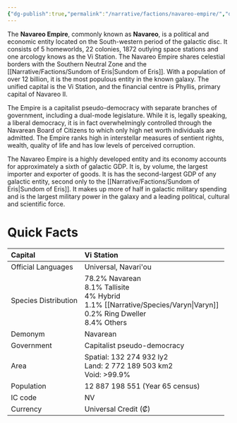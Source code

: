 ```yaml
---
{"dg-publish":true,"permalink":"/narrative/factions/navareo-empire/","dgPassFrontmatter":true}
---
```


The **Navareo Empire**, commonly known as **Navareo**, is a political and economic entity located on the South-western period of the galactic disc. It consists of 5 homeworlds, 22 colonies, 1872 outlying space stations and one arcology knows as the Vi Station. The Navareo Empire shares celestial borders with the Southern Neutral Zone and the [[Narrative/Factions/Sundom of Eris\|Sundom of Eris]]. With a population of over 12 billion, it is the most populous entity in the known galaxy. The unified capital is the Vi Station, and the financial centre is Phyllis, primary capital of Navareo II.

The Empire is a capitalist pseudo-democracy with separate branches of government, including a dual-mode legislature. While it is, legally speaking, a liberal democracy, it is in fact overwhelmingly controlled through the Navarean Board of Citizens to which only high net worth individuals are admitted. The Empire ranks high in interstellar measures of sentient rights, wealth, quality of life and has low levels of perceived corruption.

The Navareo Empire is a highly developed entity and its economy accounts for approximately a sixth of galactic GDP. It is, by volume, the largest importer and exporter of goods. It is has the second-largest GDP of any galactic entity, second only to the [[Narrative/Factions/Sundom of Eris\|Sundom of Eris]]. It makes up more of half in galactic military spending and is the largest military power in the galaxy and a leading political, cultural and scientific force.

# Quick Facts

| Capital              | Vi Station<br>                                                                                                                                                   |
|:---------------------|:-----------------------------------------------------------------------------------------------------------------------------------------------------------------|
| Official Languages   | Universal, Navari'ou                                                                                                                                             |
| Species Distribution | 78.2% Navarean&nbsp;<div>8.1% Tallisite&nbsp;</div><div>4% Hybrid&nbsp;</div><div>1.1% [[Narrative/Species/Varyn\|Varyn]]&nbsp;</div><div>0.2% Ring Dweller&nbsp;</div><div>8.4% Others</div> |
| Demonym              | Navarean                                                                                                                                                         |
| Government           | Capitalist pseudo-democracy                                                                                                                                      |
| Area                 | Spatial: 132 274 932 ly2&nbsp;<div>Land: 2 772 189 503 km2&nbsp;</div><div>Void: &gt;99.9%</div>                                                                 |
| Population           |                                                                                                                                  12 887 198 551 (Year 65 census) |
| IC code              | NV                                                                                                                                                               |
| Currency             | Universal Credit (₡)                                                                                                                                             |  